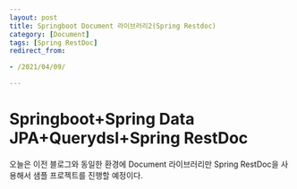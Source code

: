 ```yaml
---
layout: post 
title: Springboot Document 라이브러리2(Spring Restdoc)
category: [Document]
tags: [Spring RestDoc]
redirect_from:

- /2021/04/09/

---
```


# Springboot+Spring Data JPA+Querydsl+Spring RestDoc

오늘은 이전 블로그와 동일한 환경에 Document 라이브러리만 Spring RestDoc을 사용해서 샘플 프로젝트를 진행할 예정이다.



